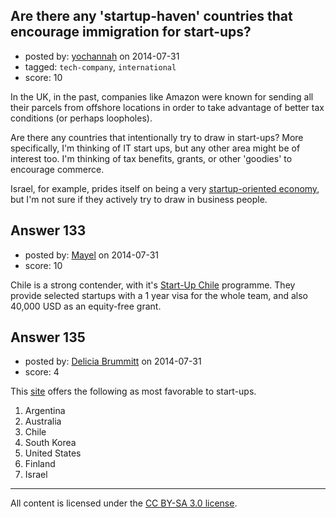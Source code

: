## Are there any 'startup-haven' countries that encourage immigration for start-ups?

- posted by: [yochannah](https://stackexchange.com/users/1677788/yochannah) on 2014-07-31
- tagged: `tech-company`, `international`
- score: 10

In the UK, in the past, companies like Amazon were known for sending all their parcels from offshore locations in order to take advantage of better tax conditions (or perhaps loopholes).  

Are there any countries that intentionally try to draw in start-ups? More specifically, I'm thinking of IT start ups, but any other area might be of interest too. I'm thinking of tax benefits, grants, or other 'goodies' to encourage commerce. 

Israel, for example, prides itself on being a very [startup-oriented economy][1], but I'm not sure if they actively try to draw in business people. 


  [1]: http://en.wikipedia.org/wiki/Silicon_Wadi


## Answer 133

- posted by: [Mayel](https://stackexchange.com/users/162782/mayel) on 2014-07-31
- score: 10

<p>Chile is a strong contender, with it's <a href="http://startupchile.org/">Start-Up Chile</a> programme. They provide selected startups with a 1 year visa for the whole team, and also 40,000 USD as an equity-free grant. </p>



## Answer 135

- posted by: [Delicia Brummitt](https://stackexchange.com/users/1168632/delicia-brummitt) on 2014-07-31
- score: 4

<p>This <a href="http://www.marketingquery.com/best-startup-countries/" rel="nofollow">site</a> offers the following as most favorable to start-ups.</p>

<ol>
<li>Argentina</li>
<li>Australia</li>
<li>Chile</li>
<li>South Korea</li>
<li>United States</li>
<li>Finland</li>
<li>Israel</li>
</ol>




---

All content is licensed under the [CC BY-SA 3.0 license](https://creativecommons.org/licenses/by-sa/3.0/).
